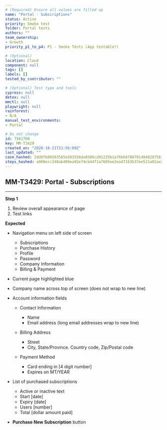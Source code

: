```yaml
---
# (Required) Ensure all values are filled up
name: "Portal - Subscriptions"
status: Active
priority: Smoke test
folder: Portal tests
authors: ""
team_ownership: 
- Growth
priority_p1_to_p4: P1 - Smoke Tests (App testable?)

# (Optional)
location: Cloud
component: null
tags: []
labels: []
tested_by_contributor: ""

# (Optional) Test type and tools
cypress: null
detox: null
mmctl: null
playwright: null
rainforest: 
- N/A
manual_test_environments: 
- Portal

# Do not change
id: 7561760
key: MM-T3429
created_on: "2020-10-21T21:56:09Z"
last_updated: ""
case_hashed: 2dd9fb80103565a593556da8506cd91235b1a76b647887014948287561dd10af2fc966726e8114ebbc587f95730823d4
steps_hashed: a008ecc348ab409ea92e74cb44f1a7605ee2ea47163b37ee521a02ae2d0157d4c5f4a69863fbd996df1053f25ad3c623
---
```


<!-- (Auto-generated) Based on frontmatter's "key" and "name" -->

## MM-T3429: Portal - Subscriptions

---

**Step 1**

1. Review overall appearance of page
2. Test links

**Expected**

- Navigation menu on left side of screen

  - Subscriptions
  - Purchase History
  - Profile
  - Password
  - Company Information
  - Billing & Payment

- Current page highlighted blue

- Company name across top of screen (does not wrap to new line)

- Account information fields

  - Contact Information

    - Name
    - Email address (long email addresses wrap to new line)

  - Billing Address

    - Street
    - City, State/Province. Country code, Zip/Postal code

  - Payment Method

    - Card ending in \[4 digit number]
    - Expires on MT/YEAR

- List of purchased subscriptions

  - Active or inactive text
  - Start \[date]
  - Expiry \[date]
  - Users \[number]
  - Total \[dollar amount paid]

- **Purchase New Subscription** button
